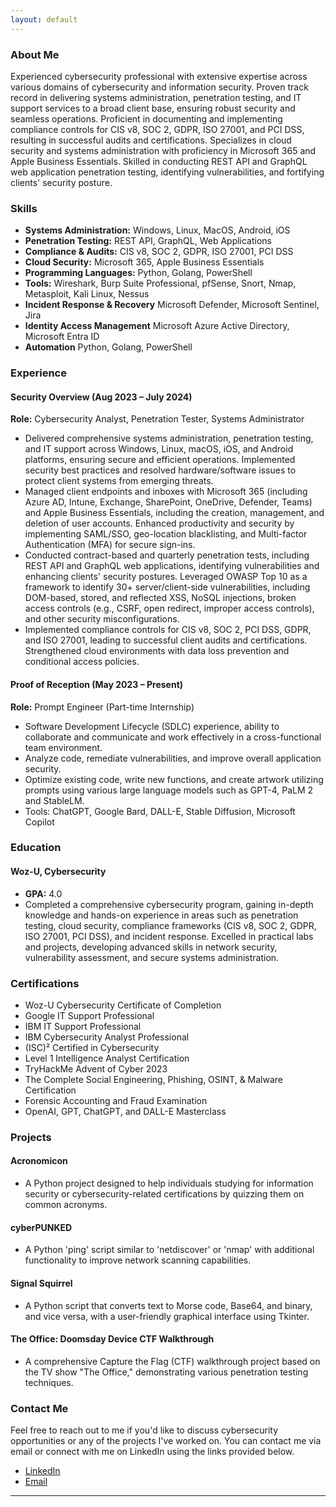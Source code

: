 ```yaml
---
layout: default
---
```


### **About Me**

Experienced cybersecurity professional with extensive expertise across various domains of cybersecurity and information security. Proven track record in delivering systems administration, penetration testing, and IT support services to a broad client base, ensuring robust security and seamless operations. Proficient in documenting and implementing compliance controls for CIS v8, SOC 2, GDPR, ISO 27001, and PCI DSS, resulting in successful audits and certifications. Specializes in cloud security and systems administration with proficiency in Microsoft 365 and Apple Business Essentials. Skilled in conducting REST API and GraphQL web application penetration testing, identifying vulnerabilities, and fortifying clients' security posture.

### **Skills**

- **Systems Administration:** Windows, Linux, MacOS, Android, iOS
- **Penetration Testing:** REST API, GraphQL, Web Applications
- **Compliance & Audits:** CIS v8, SOC 2, GDPR, ISO 27001, PCI DSS
- **Cloud Security:** Microsoft 365, Apple Business Essentials
- **Programming Languages:** Python, Golang, PowerShell
- **Tools:** Wireshark, Burp Suite Professional, pfSense, Snort, Nmap, Metasploit, Kali Linux, Nessus
- **Incident Response & Recovery** Microsoft Defender, Microsoft Sentinel, Jira
- **Identity Access Management** Microsoft Azure Active Directory, Microsoft Entra ID
- **Automation** Python, Golang, PowerShell

### **Experience**

#### **Security Overview (Aug 2023 – July 2024)**
**Role:** Cybersecurity Analyst, Penetration Tester, Systems Administrator

- Delivered comprehensive systems administration, penetration testing, and IT support across Windows, Linux, macOS, iOS, and Android platforms, ensuring secure and efficient operations. Implemented security best practices and resolved hardware/software issues to protect client systems from emerging threats.
- Managed client endpoints and inboxes with Microsoft 365 (including Azure AD, Intune, Exchange, SharePoint, OneDrive, Defender, Teams) and Apple Business Essentials, including the creation, management, and deletion of user accounts. Enhanced productivity and security by implementing SAML/SSO, geo-location blacklisting, and Multi-factor Authentication (MFA) for secure sign-ins.
- Conducted contract-based and quarterly penetration tests, including REST API and GraphQL web applications, identifying vulnerabilities and enhancing clients' security postures. Leveraged OWASP Top 10 as a framework to identify 30+ server/client-side vulnerabilities, including DOM-based, stored, and reflected XSS, NoSQL injections, broken access controls (e.g., CSRF, open redirect, improper access controls), and other security misconfigurations.
- Implemented compliance controls for CIS v8, SOC 2, PCI DSS, GDPR, and ISO 27001, leading to successful client audits and certifications. Strengthened cloud environments with data loss prevention and conditional access policies.

#### **Proof of Reception (May 2023 – Present)**
**Role:** Prompt Engineer (Part-time Internship)

- Software Development Lifecycle (SDLC) experience, ability to collaborate and communicate and work effectively in a cross-functional team environment.
- Analyze code, remediate vulnerabilities, and improve overall application security.
- Optimize existing code, write new functions, and create artwork utilizing prompts using various large language models such as GPT-4, PaLM 2 and StableLM.
- Tools: ChatGPT, Google Bard, DALL-E, Stable Diffusion, Microsoft Copilot

### **Education**

#### **Woz-U, Cybersecurity**
- **GPA:** 4.0
- Completed a comprehensive cybersecurity program, gaining in-depth knowledge and hands-on experience in areas such as penetration testing, cloud security, compliance frameworks (CIS v8, SOC 2, GDPR, ISO 27001, PCI DSS), and incident response. Excelled in practical labs and projects, developing advanced skills in network security, vulnerability assessment, and secure systems administration.

### **Certifications**

- Woz-U Cybersecurity Certificate of Completion
- Google IT Support Professional
- IBM IT Support Professional
- IBM Cybersecurity Analyst Professional
- (ISC)² Certified in Cybersecurity
- Level 1 Intelligence Analyst Certification
- TryHackMe Advent of Cyber 2023
- The Complete Social Engineering, Phishing, OSINT, & Malware Certification
- Forensic Accounting and Fraud Examination
- OpenAI, GPT, ChatGPT, and DALL-E Masterclass

### **Projects**

#### **Acronomicon**
- A Python project designed to help individuals studying for information security or cybersecurity-related certifications by quizzing them on common acronyms.

#### **cyberPUNKED**
- A Python 'ping' script similar to 'netdiscover' or 'nmap' with additional functionality to improve network scanning capabilities.

#### **Signal Squirrel**
- A Python script that converts text to Morse code, Base64, and binary, and vice versa, with a user-friendly graphical interface using Tkinter.

#### **The Office: Doomsday Device CTF Walkthrough**
- A comprehensive Capture the Flag (CTF) walkthrough project based on the TV show "The Office," demonstrating various penetration testing techniques.

### **Contact Me**

Feel free to reach out to me if you'd like to discuss cybersecurity opportunities or any of the projects I've worked on. You can contact me via email or connect with me on LinkedIn using the links provided below.
- [LinkedIn](https://www.linkedin.com/in/brandon-bennett~/)
- [Email](mailto:bb.sec.op@protonmail.com)

---
